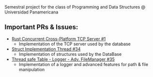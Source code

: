 Semestral project for the class of Programming and Data Structures @ Universidad Panamericana

## Important PRs & Issues:

- [Rust Concurrent Cross-Platform TCP Server #1](https://github.com/AOx0/proyecto-estructura/pull/1)
  - Implementation of the TCP server used by the database
- [Struct Implementation Thread #34](https://github.com/AOx0/proyecto-estructura/issues/34)
  - Implementation of structures used by the DataBase
- [Thread safe Table - Logger - Adv. FileManager #35](https://github.com/AOx0/proyecto-estructura/pull/35)
  - Implementation of a logger and advanced features for path & file manipulation

